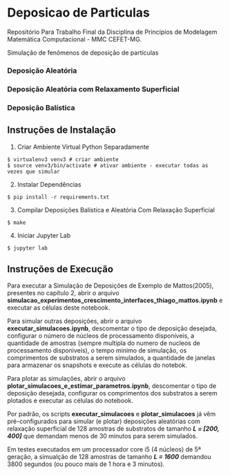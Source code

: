 # Deposicao de Particulas

Repositório Para Trabalho Final da Disciplina de Princípios de Modelagem Matemática Computacional - MMC CEFET-MG.

Simulação de fenômenos de deposição de partículas

### Deposição Aleatória
### Deposição Aleatória com Relaxamento Superficial
### Deposição Balística

## Instruções de Instalação
1. Criar Ambiente Virtual Python Separadamente
```
$ virtualenv3 venv3 # criar ambiente
$ source venv3/bin/activate # ativar ambiente - executar todas as vezes que simular
```
2. Instalar Dependências
```
$ pip install -r requirements.txt
```

3. Compilar Deposições Balística e Aleatória Com Relaxação Superficial
```
$ make
```

4. Iniciar Jupyter Lab
```
$ jupyter lab
```

## Instruções de Execução

Para executar a Simulação de Deposições de Exemplo de Mattos(2005), presentes no capítulo 2, abrir o arquivo **simulacao_experimentos_crescimento_interfaces_thiago_mattos.ipynb** e executar as células deste notebook.  

Para simular outras deposições, abrir o arquivo **executar_simulacoes.ipynb**, descomentar o tipo de deposição desejada, configurar o número de núcleos de processamento disponíveis, a quantidade de amostras (sempre multipla do numero de nucleos de processamento disponiveis), o tempo minimo de simulação, os comprimentos de substratos a serem simulados, a quantidade de janelas para armazenar os snapshots e execute as células do notebok.  

Para plotar as simulações, abrir o arquivo **plotar_simulacoes_e_estimar_parametros.ipynb**, descomentar o tipo de deposição desejada, configurar os comprimentos dos substratos a serem plotados e executar as células do notebook.  

Por padrão, os scripts **executar_simulacoes** e **plotar_simulacoes** já vêm pré-configurados para simular (e plotar) deposições aleatórias com relaxação superficial de 128 amostras de substratos de tamanho ***L = [200, 400]*** que demandam menos de 30 minutos para serem simulados.  

Em testes executados em um processador core i5 (4 núcleos) de 5ª geração, a simualção de 128 amostras de tamanho ***L = 1600*** demandou 3800 segundos (ou pouco mais de 1 hora e 3 minutos).
